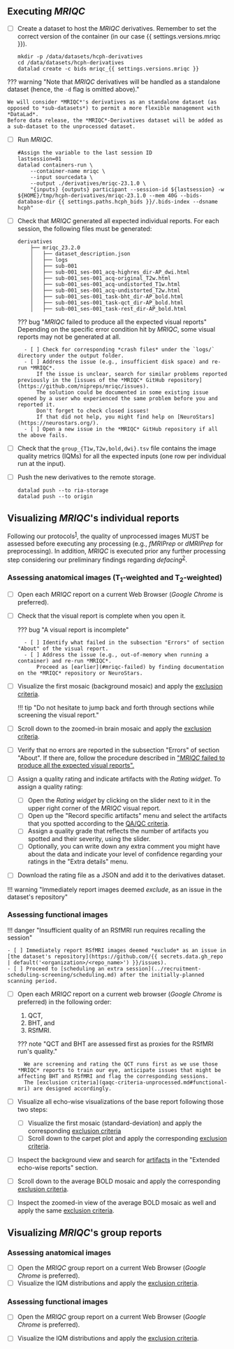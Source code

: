 ## Executing *MRIQC*

- [ ] Create a dataset to host the *MRIQC* derivatives.
    Remember to set the correct version of the container (in our case {{ settings.versions.mriqc }}).
    ``` shell
    mkdir -p /data/datasets/hcph-derivatives
    cd /data/datasets/hcph-derivatives
    datalad create -c bids mriqc_{{ settings.versions.mriqc }}
    ```
??? warning "Note that *MRIQC* derivatives will be handled as a standalone dataset (hence, the `-d` flag is omitted above)."

    We will consider *MRIQC*'s derivatives as an standalone dataset (as opposed to *sub-datasets*) to permit a more flexible management with *DataLad*.
    Before data release, the *MRIQC*-Derivatives dataset will be added as a sub-dataset to the unprocessed dataset.

- [ ] Run *MRIQC*.
    ```shell
    #Assign the variable to the last session ID
    lastsession=01
    datalad containers-run \
        --container-name mriqc \
        --input sourcedata \
        --output ./derivatives/mriqc-23.1.0 \
        "{inputs} {outputs} participant --session-id ${lastsession} -w ${HOME}/tmp/hcph-derivatives/mriqc-23.1.0 --mem 40G --bids-database-dir {{ settings.paths.hcph_bids }}/.bids-index --dsname hcph"
    ```

- [ ] Check that *MRIQC* generated all expected individual reports.
    For each session, the following files must be generated:
    ``` text
    derivatives
        ├── mriqc_23.2.0
        │   ├── dataset_description.json
        │   ├── logs
        │   ├── sub-001
        │   ├── sub-001_ses-001_acq-highres_dir-AP_dwi.html
        │   ├── sub-001_ses-001_acq-original_T2w.html
        │   ├── sub-001_ses-001_acq-undistorted_T1w.html
        │   ├── sub-001_ses-001_acq-undistorted_T2w.html
        │   ├── sub-001_ses-001_task-bht_dir-AP_bold.html
        │   ├── sub-001_ses-001_task-qct_dir-AP_bold.html
        │   ├── sub-001_ses-001_task-rest_dir-AP_bold.html
    ```
    
    <a id="mriqc-failed"></a>
    ??? bug "*MRIQC* failed to produce all the expected visual reports" 
        Depending on the specific error condition hit by *MRIQC*, some visual reports may not be generated at all.
        
        - [ ] Check for corresponding *crash files* under the `logs/` directory under the output folder.
        - [ ] Address the issue (e.g., insufficient disk space) and re-run *MRIQC*.
            If the issue is unclear, search for similar problems reported previously in the [issues of the *MRIQC* GitHub repository](https://github.com/nipreps/mriqc/issues).
            The solution could be documented in some existing issue opened by a user who experienced the same problem before you and reported it.
            Don't forget to check closed issues!
            If that did not help, you might find help on [NeuroStars](https://neurostars.org/).
        - [ ] Open a new issue in the *MRIQC* GitHub repository if all the above fails.

- [ ] Check that the `group_{T1w,T2w,bold,dwi}.tsv` file contains the image quality metrics (IQMs) for all the expected inputs (one row per individual run at the input).
- [ ] Push the new derivatives to the remote storage.
    ```shell
    datalad push --to ria-storage
    datalad push --to origin
    ```

## Visualizing *MRIQC*'s individual reports

Following our protocols<sup>[1]</sup>, the quality of unprocessed images MUST be assessed before executing any processing (e.g., *fMRIPrep* or *dMRIPrep* for preprocessing).
In addition, *MRIQC* is executed prior any further processing step considering our preliminary findings regarding *defacing*<sup>[2]</sup>.

### Assessing anatomical images (T<sub>1</sub>-weighted and T<sub>2</sub>-weighted)
- [ ] Open each *MRIQC* report on a current Web Browser (*Google Chrome* is preferred).
- [ ] Check that the visual report is complete when you open it.

    ??? bug "A visual report is incomplete"

        - [ ] Identify what failed in the subsection "Errors" of section "About" of the visual report.
        - [ ] Address the issue (e.g., out-of-memory when running a container) and re-run *MRIQC*.
            Proceed as [earlier](#mriqc-failed) by finding documentation on the *MRIQC* repository or NeuroStars.

- [ ] Visualize the first mosaic (background mosaic) and apply the [exclusion criteria](qaqc-criteria-unprocessed.md#view-of-the-background-of-the-anatomical-image).

    !!! tip "Do not hesitate to jump back and forth through sections while screening the visual report."

- [ ] Scroll down to the zoomed-in brain mosaic and apply the [exclusion criteria](qaqc-criteria-unprocessed.md#zoomed-in-mosaic-view-of-the-brain).
- [ ] Verify that no errors are reported in the subsection "Errors" of section "About".
If there are, follow the procedure described in ["*MRIQC* failed to produce all the expected visual reports".](#mriqc-failed)
- [ ] Assign a quality rating and indicate artifacts with the *Rating widget*.
    To assign a quality rating:
    - [ ] Open the *Rating widget* by clicking on the slider next to it in the upper right corner of the *MRIQC* visual report.
    - [ ] Open up the "Record specific artifacts" menu and select the artifacts that you spotted according to the [QA/QC criteria](qaqc-criteria-unprocessed.md).
    - [ ] Assign a quality grade that reflects the number of artifacts you spotted and their severity, using the slider.
    - [ ] Optionally, you can write down any extra comment you might have about the data and indicate your level of confidence regarding your ratings in the "Extra details" menu.
- [ ] Download the rating file as a JSON and add it to the derivatives dataset.

!!! warning "Immediately report images deemed *exclude*, as an issue in the dataset's repository"

### Assessing functional images

!!! danger "Insufficient quality of an RSfMRI run requires recalling the session"

    - [ ] Immediately report RSfMRI images deemed *exclude* as an issue in [the dataset's repository](https://github.com/{{ secrets.data.gh_repo | default('<organization>/<repo_name>') }}/issues).
    - [ ] Proceed to [scheduling an extra session](../recruitment-scheduling-screening/scheduling.md) after the initially-planned scanning period.

- [ ] Open each *MRIQC* report on a current web browser (*Google Chrome* is preferred) in the following order:

    1. QCT,
    1. BHT, and
    1. RSfMRI.

    ??? note "QCT and BHT are assessed first as proxies for the RSfMRI run's quality."

        We are screening and rating the QCT runs first as we use those *MRIQC* reports to train our eye, anticipate issues that might be affecting BHT and RSfMRI and flag the corresponding sessions.
        The [exclusion criteria](qaqc-criteria-unprocessed.md#functional-mri) are designed accordingly.

- [ ] Visualize all echo-wise visualizations of the base report following those two steps:
    - [ ] Visualize the first mosaic (standard-deviation) and apply the corresponding [exclusion criteria](qaqc-criteria-unprocessed.md#functional-mri)    
    - [ ] Scroll down to the carpet plot and apply the corresponding [exclusion criteria](qaqc-criteria-unprocessed.md#functional-mri).
- [ ] Inspect the background view and search for [artifacts](qaqc-criteria-unprocessed.md#functional-mri) in the "Extended echo-wise reports" section.
- [ ] Scroll down to the average BOLD mosaic and apply the corresponding [exclusion criteria](qaqc-criteria-unprocessed.md#functional-mri).
- [ ] Inspect the zoomed-in view of the average BOLD mosaic as well and apply the same [exclusion criteria](qaqc-criteria-unprocessed.md#functional-mri).

## Visualizing *MRIQC*'s group reports

### Assessing anatomical images
- [ ] Open the *MRIQC* group report on a current Web Browser (*Google Chrome* is preferred).
- [ ] Visualize the IQM distributions and apply the [exclusion criteria](qaqc-criteria-unprocessed.md#group-report).

### Assessing functional images
- [ ] Open the *MRIQC* group report on a current Web Browser (*Google Chrome* is preferred).
- [ ] Visualize the IQM distributions and apply the [exclusion criteria](qaqc-criteria-unprocessed.md#group-report-1).


[1]: https://doi.org/10.3389/fnimg.2022.1073734 "Provins, C., … Esteban, O. (2023). Quality Control in functional MRI studies with MRIQC and fMRIPrep. Frontiers in Neuroimaging 1:1073734. doi:10.3389/fnimg.2022.1073734 (OA)."
[2]: https://rr.peercommunityin.org/articles/rec?id=346 "Provins, C., … Esteban, O. (2023). Defacing biases in manual and automated quality assessments of structural MRI with MRIQC, Stage 1 IPA (in principle acceptance) of Version 3 by Peer Community in Registered Reports."
